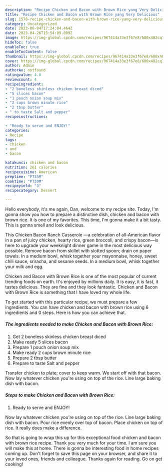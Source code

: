 ```yaml
---
description: "Recipe Chicken and Bacon with Brown Rice yang Very Delicious"
title: "Recipe Chicken and Bacon with Brown Rice yang Very Delicious"
slug: 1578-recipe-chicken-and-bacon-with-brown-rice-yang-very-delicious
category: Uncategorized
date: 2023-06-04T17:24:04.464Z
date: 2023-04-26T15:54:09.809Z
image: https://img-global.cpcdn.com/recipes/967414a33e3f67e8/680x482cq70/chicken-and-bacon-with-brown-rice-recipe-main-photo.jpg
hideToc: false
enableToc: true
enableTocContent: false
thumbnail: https://img-global.cpcdn.com/recipes/967414a33e3f67e8/680x482cq70/chicken-and-bacon-with-brown-rice-recipe-main-photo.jpg
cover: https://img-global.cpcdn.com/recipes/967414a33e3f67e8/680x482cq70/chicken-and-bacon-with-brown-rice-recipe-main-photo.jpg
author: Admin
authorAv: notfound
ratingvalue: 4.8
reviewcount: 4
recipeingredient:
- "2 boneless skinless chicken breast diced"
- "5 slices bacon"
- "1 pouch onion soup mix"
- "2 cups brown minute rice"
- "2 tbsp butter"
- " to taste Salt and pepper"
recipeinstructions:

- "Ready to serve and ENJOY!"
categories:
- Recipe
tags:
- chicken
- and
- bacon

katakunci: chicken and bacon 
nutrition: 261 calories
recipecuisine: American
preptime: "PT35M"
cooktime: "PT30M"
recipeyield: "3"
recipecategory: Dessert

---
```



Hello everybody, it's me again, Dan, welcome to my recipe site. Today, I'm gonna show you how to prepare a distinctive dish, chicken and bacon with brown rice. It is one of my favorites. This time, I'm gonna make it a bit tasty. This is gonna smell and look delicious.

This Chicken Bacon Ranch Casserole —a celebration of all-American flavor in a pan of juicy chicken, hearty rice, green broccoli, and crispy bacon—is here to upgrade your weeknight dinner game in the most delicious way possible. Remove bacon from skillet with slotted spoon; drain on paper towels. In a medium bowl, whisk together your mayonnaise, honey, sweet chili sauce, sriracha, and sesame seeds. In a medium bowl, whisk together your milk and egg.

Chicken and Bacon with Brown Rice is one of the most popular of current trending foods on earth. It's enjoyed by millions daily. It is easy, it is fast, it tastes delicious. They are fine and they look fantastic. Chicken and Bacon with Brown Rice is something that I have loved my whole life.


To get started with this particular recipe, we must prepare a few ingredients. You can have chicken and bacon with brown rice using 6 ingredients and 0 steps. Here is how you can achieve that.

<!--inarticleads1-->

##### The ingredients needed to make Chicken and Bacon with Brown Rice:

1. Get 2 boneless skinless chicken breast diced
1. Make ready 5 slices bacon
1. Prepare 1 pouch onion soup mix
1. Make ready 2 cups brown minute rice
1. Prepare 2 tbsp butter
1. Prepare  to taste Salt and pepper


Transfer chicken to plate; cover to keep warm. We start off with that bacon. Now lay whatever chicken you&#39;re using on top of the rice. Line large baking dish with bacon. 

<!--inarticleads2-->

##### Steps to make Chicken and Bacon with Brown Rice:


1. Ready to serve and ENJOY!

Now lay whatever chicken you&#39;re using on top of the rice. Line large baking dish with bacon. Pour rice evenly over top of bacon. Place chicken on top of rice. It really does make a difference. 

So that is going to wrap this up for this exceptional food chicken and bacon with brown rice recipe. Thank you very much for your time. I am sure you will make this at home. There is gonna be interesting food in home recipes coming up. Don't forget to save this page on your browser, and share it to your loved ones, friends and colleague. Thanks again for reading. Go on get cooking!
